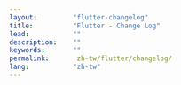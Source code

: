 ```yaml
---
layout:         "flutter-changelog"
title:          "Flutter - Change Log"
lead:           ""
description:    ""
keywords:       ""
permalink:       zh-tw/flutter/changelog/
lang:           "zh-tw"
---
```


